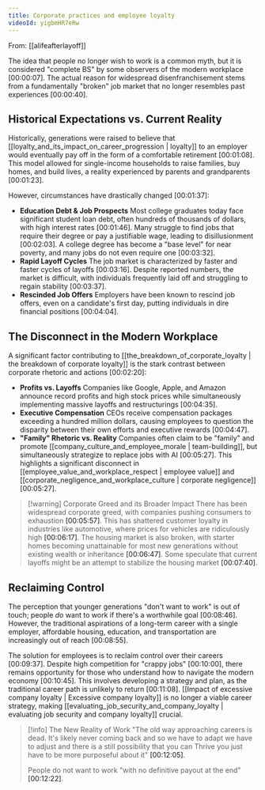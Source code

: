 ```yaml
---
title: Corporate practices and employee loyalty
videoId: yigbmHR7eRw
---
```


From: [[alifeafterlayoff]] <br/> 

The idea that people no longer wish to work is a common myth, but it is considered "complete BS" by some observers of the modern workplace <a class="yt-timestamp" data-t="00:00:07">[00:00:07]</a>. The actual reason for widespread disenfranchisement stems from a fundamentally "broken" job market that no longer resembles past experiences <a class="yt-timestamp" data-t="00:00:40">[00:00:40]</a>.

## Historical Expectations vs. Current Reality

Historically, generations were raised to believe that [[loyalty_and_its_impact_on_career_progression | loyalty]] to an employer would eventually pay off in the form of a comfortable retirement <a class="yt-timestamp" data-t="00:01:08">[00:01:08]</a>. This model allowed for single-income households to raise families, buy homes, and build lives, a reality experienced by parents and grandparents <a class="yt-timestamp" data-t="00:01:23">[00:01:23]</a>.

However, circumstances have drastically changed <a class="yt-timestamp" data-t="00:01:37">[00:01:37]</a>:

*   **Education Debt & Job Prospects** Most college graduates today face significant student loan debt, often hundreds of thousands of dollars, with high interest rates <a class="yt-timestamp" data-t="00:01:46">[00:01:46]</a>. Many struggle to find jobs that require their degree or pay a justifiable wage, leading to disillusionment <a class="yt-timestamp" data-t="00:02:03">[00:02:03]</a>. A college degree has become a "base level" for near poverty, and many jobs do not even require one <a class="yt-timestamp" data-t="00:03:32">[00:03:32]</a>.
*   **Rapid Layoff Cycles** The job market is characterized by faster and faster cycles of layoffs <a class="yt-timestamp" data-t="00:03:16">[00:03:16]</a>. Despite reported numbers, the market is difficult, with individuals frequently laid off and struggling to regain stability <a class="yt-timestamp" data-t="00:03:37">[00:03:37]</a>.
*   **Rescinded Job Offers** Employers have been known to rescind job offers, even on a candidate's first day, putting individuals in dire financial positions <a class="yt-timestamp" data-t="00:04:04">[00:04:04]</a>.

## The Disconnect in the Modern Workplace

A significant factor contributing to [[the_breakdown_of_corporate_loyalty | the breakdown of corporate loyalty]] is the stark contrast between corporate rhetoric and actions <a class="yt-timestamp" data-t="00:02:20">[00:02:20]</a>:

*   **Profits vs. Layoffs** Companies like Google, Apple, and Amazon announce record profits and high stock prices while simultaneously implementing massive layoffs and restructurings <a class="yt-timestamp" data-t="00:04:35">[00:04:35]</a>.
*   **Executive Compensation** CEOs receive compensation packages exceeding a hundred million dollars, causing employees to question the disparity between their own efforts and executive rewards <a class="yt-timestamp" data-t="00:04:47">[00:04:47]</a>.
*   **"Family" Rhetoric vs. Reality** Companies often claim to be "family" and promote [[company_culture_and_employee_morale | team-building]], but simultaneously strategize to replace jobs with AI <a class="yt-timestamp" data-t="00:05:27">[00:05:27]</a>. This highlights a significant disconnect in [[employee_value_and_workplace_respect | employee value]] and [[corporate_negligence_and_workplace_culture | corporate negligence]] <a class="yt-timestamp" data-t="00:05:27">[00:05:27]</a>.

> [!warning] Corporate Greed and its Broader Impact
> There has been widespread corporate greed, with companies pushing consumers to exhaustion <a class="yt-timestamp" data-t="00:05:57">[00:05:57]</a>. This has shattered customer loyalty in industries like automotive, where prices for vehicles are ridiculously high <a class="yt-timestamp" data-t="00:06:17">[00:06:17]</a>. The housing market is also broken, with starter homes becoming unattainable for most new generations without existing wealth or inheritance <a class="yt-timestamp" data-t="00:06:47">[00:06:47]</a>. Some speculate that current layoffs might be an attempt to stabilize the housing market <a class="yt-timestamp" data-t="00:07:40">[00:07:40]</a>.

## Reclaiming Control

The perception that younger generations "don't want to work" is out of touch; people *do* want to work if there's a worthwhile goal <a class="yt-timestamp" data-t="00:08:46">[00:08:46]</a>. However, the traditional aspirations of a long-term career with a single employer, affordable housing, education, and transportation are increasingly out of reach <a class="yt-timestamp" data-t="00:08:55">[00:08:55]</a>.

The solution for employees is to reclaim control over their careers <a class="yt-timestamp" data-t="00:09:37">[00:09:37]</a>. Despite high competition for "crappy jobs" <a class="yt-timestamp" data-t="00:10:00">[00:10:00]</a>, there remains opportunity for those who understand how to navigate the modern economy <a class="yt-timestamp" data-t="00:10:45">[00:10:45]</a>. This involves developing a strategy and plan, as the traditional career path is unlikely to return <a class="yt-timestamp" data-t="00:11:08">[00:11:08]</a>. [[Impact of excessive company loyalty | Excessive company loyalty]] is no longer a viable career strategy, making [[evaluating_job_security_and_company_loyalty | evaluating job security and company loyalty]] crucial.

> [!info] The New Reality of Work
> "The old way approaching careers is dead. It's likely never coming back and so we have to adapt we have to adjust and there is a still possibility that you can Thrive you just have to be more purposeful about it" <a class="yt-timestamp" data-t="00:12:05">[00:12:05]</a>.
>
> People do not want to work "with no definitive payout at the end" <a class="yt-timestamp" data-t="00:12:22">[00:12:22]</a>.
